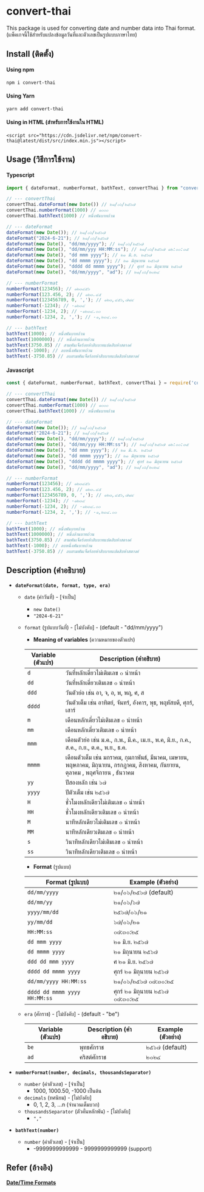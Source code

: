 # convert-thai
This package is used for converting date and number data into Thai format. (แพ็คเกจนี้ใช้สำหรับแปลงข้อมูลวันที่และตัวเลขเป็นรูปแบบภาษาไทย)
## Install (ติดตั้ง)
#### Using npm
```npm
npm i convert-thai
```
#### Using Yarn
```npm
yarn add convert-thai
```
#### Using in HTML (สำหรับการใช้งานใน HTML)
```
<script src="https://cdn.jsdelivr.net/npm/convert-thai@latest/dist/src/index.min.js"></script>
```
## Usage (วิธีการใช้งาน)

#### Typescript
```typescript
import { dateFormat, numberFormat, bathText, convertThai } from "convert-thai";

// --- convertThai
convertThai.dateFormat(new Date()) // ๒๑/๐๖/๒๕๖๗
convertThai.numberFormat(1000) // ๑๐๐๐
convertThai.bathText(1000) // หนึ่งพันบาทถ้วน

// --- dateFormat
dateFormat(new Date()); // ๒๑/๐๖/๒๕๖๗
dateFormat("2024-6-21"); // ๒๑/๐๖/๒๕๖๗
dateFormat(new Date(), "dd/mm/yyyy"); // ๒๑/๐๖/๒๕๖๗
dateFormat(new Date(), "dd/mm/yyy HH:MM:ss"); // ๒๑/๐๖/๒๕๖๗ ๑๒:๐๐:๓๕
dateFormat(new Date(), "dd mmm yyyy"); // ๒๑ มิ.ย. ๒๕๖๗
dateFormat(new Date(), "dd mmmm yyyy"); // ๒๑ มิถุนายน ๒๕๖๗
dateFormat(new Date(), "dddd dd mmmm yyyy"); // ศุกร์ ๒๑ มิถุนายน ๒๕๖๗
dateFormat(new Date(), "dd/mm/yyyy", "ad"); // ๒๑/๐๖/๒๐๒๔

// --- numberFormat
numberFormat(123456); // ๑๒๓๔๕๖
numberFormat(123.456, 2); // ๑๒๓.๔๕
numberFormat(123456789, 0, ','); // ๑๒๓,๔๕๖,๗๘๙
numberFormat(-1234); // -๑๒๓๔
numberFormat(-1234, 2); // -๑๒๓๔.๐๐
numberFormat(-1234, 2, ','); // -๑,๒๓๔.๐๐

// --- bathText
bathText(1000); // หนึ่งพันบาทถ้วน
bathText(1000000); // หนึ่งล้านบาทถ้วน
bathText(3750.85) // สามพันเจ็ดร้อยห้าสิบบาทแปดสิบห้าสตางค์
bathText(-1000); // ลบหนึ่งพันบาทถ้วน
bathText(-3750.85) // ลบสามพันเจ็ดร้อยห้าสิบบาทแปดสิบห้าสตางค์
```

#### Javascript
```javascript
const { dateFormat, numberFormat, bathText, convertThai } = require('convert-thai');

// --- convertThai
convertThai.dateFormat(new Date()) // ๒๑/๐๖/๒๕๖๗
convertThai.numberFormat(1000) // ๑๐๐๐
convertThai.bathText(1000) // หนึ่งพันบาทถ้วน

// --- dateFormat
dateFormat(new Date()); // ๒๑/๐๖/๒๕๖๗
dateFormat("2024-6-21"); // ๒๑/๐๖/๒๕๖๗
dateFormat(new Date(), "dd/mm/yyyy"); // ๒๑/๐๖/๒๕๖๗
dateFormat(new Date(), "dd/mm/yyy HH:MM:ss"); // ๒๑/๐๖/๒๕๖๗ ๑๒:๐๐:๓๕
dateFormat(new Date(), "dd mmm yyyy"); // ๒๑ มิ.ย. ๒๕๖๗
dateFormat(new Date(), "dd mmmm yyyy"); // ๒๑ มิถุนายน ๒๕๖๗
dateFormat(new Date(), "dddd dd mmmm yyyy"); // ศุกร์ ๒๑ มิถุนายน ๒๕๖๗
dateFormat(new Date(), "dd/mm/yyyy", "ad"); // ๒๑/๐๖/๒๐๒๔

// --- numberFormat
numberFormat(123456); // ๑๒๓๔๕๖
numberFormat(123.456, 2); // ๑๒๓.๔๕
numberFormat(123456789, 0, ','); // ๑๒๓,๔๕๖,๗๘๙
numberFormat(-1234); // -๑๒๓๔
numberFormat(-1234, 2); // -๑๒๓๔.๐๐
numberFormat(-1234, 2, ','); // -๑,๒๓๔.๐๐

// --- bathText
bathText(1000); // หนึ่งพันบาทถ้วน
bathText(1000000); // หนึ่งล้านบาทถ้วน
bathText(3750.85) // สามพันเจ็ดร้อยห้าสิบบาทแปดสิบห้าสตางค์
bathText(-1000); // ลบหนึ่งพันบาทถ้วน
bathText(-3750.85) // ลบสามพันเจ็ดร้อยห้าสิบบาทแปดสิบห้าสตางค์
```
## Description (คำอธิบาย)

 * **`dateFormat(date, format, type, era)`**
    * `date` (ค่าวันที่) - [จำเป็น]
      * `new Date()`
      * `"2024-6-21"`
    * `format` (รูปแบบวันที่) - [ไม่บังคับ] - (default - "dd/mm/yyyy")
      * **Meaning of variables** (ความหมายของตัวแปร)
        
      | **Variable** (ตัวแปร) | **Description** (คำอธิบาย) |
      | --- | --- |
      | `d`  | วันที่หลักเดี่ยวไม่เติมเลข ๐ นำหน้า  |
      | `dd`  | วันที่หลักเดี่ยวเติมเลข ๐ นำหน้า |
      | `ddd`  | วันตัวย่อ เช่น อา, จ, อ, พ, พฤ, ศ, ส |
      | `dddd`  | วันตัวเต็ม เช่น อาทิตย์, จันทร์, อังคาร, พุธ, พฤหัสบดี, ศุกร์, เสาร์ |
      | `m`  | เดือนหลักเดี่ยวไม่เติมเลข ๐ นำหน้า |
      | `mm`  | เดือนหลักเดี่ยวเติมเลข ๐ นำหน้า |
      | `mmm`  | เดือนตัวย่อ เช่น ม.ค., ก.พ., มี.ค., เม.ย., พ.ค, มิ.ย., ก.ค., ส.ค., ก.ย., ต.ค., พ.ย., ธ.ค.  |
      | `mmmm`  | เดือนตัวเต็ม เช่น มกราคม, กุมภาพันธ์, มีนาคม, เมษายน, พฤษภาคม, มิถุนายน, กรกฎาคม, สิงหาคม, กันยายน, ตุลาคม , พฤศจิกายน , ธันวาคม |
      | `yy`  | ปีสองหลัก เช่น ๖๗ |
      | `yyyy`  | ปีตัวเต็ม เช่น ๒๕๖๗ |
      | `H`  | ชั่วโมงหลักเดียวไม่เติมเลข ๐ นำหน้า |
      | `HH`  | ชั่วโมงหลักเดียวเติมเลข ๐ นำหน้า |
      | `M`  | นาทีหลักเดียวไม่เติมเลข ๐ นำหน้า |
      | `MM`  | นาทีหลักเดียวเติมเลข ๐ นำหน้า |
      | `s`  | วินาทีหลักเดียวไม่เติมเลข ๐ นำหน้า |
      | `ss`  | วินาทีหลักเดียวเติมเลข ๐ นำหน้า |
  
      
      * **Format** (รูปแบบ)
        
      | **Format** (รูปแบบ) | **Example** (ตัวอย่าง) |
      | --- | --- |
      | `dd/mm/yyyy`  | ๒๑/๐๖/๒๕๖๗ (default) |
      | `dd/mm/yy` | ๒๑/๐๖/๖๗ |
      | `yyyy/mm/dd` | ๒๕๖๗/๐๖/๒๑ |
      | `yy/mm/dd` | ๖๗/๐๖/๒๑ |
      | `HH:MM:ss` | ๐๗:๓๐:๒๕ |
      | `dd mmm yyyy` | ๒๑ มิ.ย. ๒๕๖๗ |
      | `dd mmmm yyyy` | ๒๑ มิถุนายน ๒๕๖๗ |
      | `ddd dd mmm yyyy` | ศ ๒๑ มิ.ย. ๒๕๖๗ |
      | `dddd dd mmmm yyyy` | ศุกร์ ๒๑ มิถุนายน ๒๕๖๗ |
      | `dd/mm/yyyy HH:MM:ss` | ๒๑/๐๖/๒๕๖๗ ๐๗:๓๐:๒๕ |
      | `dddd dd mmmm yyyy HH:MM:ss` | ศุกร์ ๒๑ มิถุนายน ๒๕๖๗ ๐๗:๓๐:๒๕ |

    * `era` (ศักราช) - [ไม่บังคับ] - (default - "be")
      
      | **Variable** (ตัวแปร) | **Description** (คำอธิบาย) | **Example** (ตัวอย่าง) |
      | --- | --- | --- |
      | `be` | พุทธศักราช | ๒๕๖๗ (default) |
      | `ad` | คริสต์ศักราช | ๒๐๒๔ |
    
* **`numberFormat(number, decimals, thousandsSeparator)`**
   * `number` (ค่าตัวเลข) - [จำเป็น]
     * 1000, 1000.50, -1000 เป็นต้น
   * `decimals` (ทศนิยม) - [ไม่บังคับ]
      * 0, 1, 2, 3, ...n (จำนวนเต็มบวก)
   * `thousandsSeparator` (ตัวคั่นหลักพัน) - [ไม่บังคับ]
      * `","`

* **`bathText(number)`**
   * `number` (ค่าตัวเลข) - [จำเป็น]
     * -9999999999999 - 9999999999999 (support)
    
## Refer (อ้างอิง)

[**Date/Time Formats**](https://www.ibm.com/docs/en/sgfmw/5.3.1?topic=format-datetime-formats)
